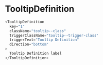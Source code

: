 # TooltipDefinition

```javascript
<TooltipDefinition
  key="1"
  className="tooltip--class"
  triggerClassName="tooltip--trigger-class"
  triggerText="Tooltip Definition"
  direction="bottom"
>
  Tooltip Definition label
</TooltipDefinition>
```
